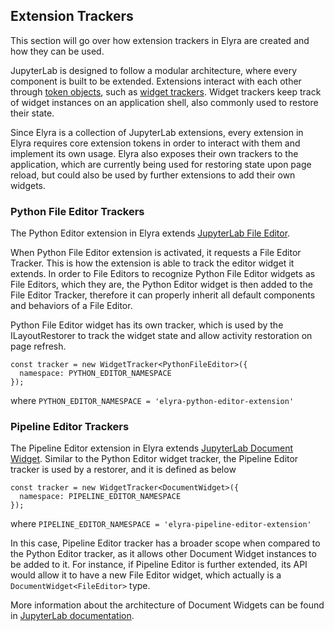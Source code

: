 <!--
{% comment %}
Copyright 2018-2021 Elyra Authors

Licensed under the Apache License, Version 2.0 (the "License");
you may not use this file except in compliance with the License.
You may obtain a copy of the License at

http://www.apache.org/licenses/LICENSE-2.0

Unless required by applicable law or agreed to in writing, software
distributed under the License is distributed on an "AS IS" BASIS,
WITHOUT WARRANTIES OR CONDITIONS OF ANY KIND, either express or implied.
See the License for the specific language governing permissions and
limitations under the License.
{% endcomment %}
-->
## Extension Trackers

This section will go over how extension trackers in Elyra are created and how they can be used.

JupyterLab is designed to follow a modular architecture, where every component is built to be extended. Extensions interact with each other through [token objects](https://jupyterlab.readthedocs.io/en/stable/extension/extension_points.html?#core-tokens), such as [widget trackers](https://jupyterlab.readthedocs.io/en/stable/extension/extension_points.html?token#widget-tracker). Widget trackers keep track of widget instances on an application shell, also commonly used to restore their state.

Since Elyra is a collection of JupyterLab extensions, every extension in Elyra requires core extension tokens in order to interact with them and implement its own usage. Elyra also exposes their own trackers to the application, which are currently being used for restoring state upon page reload, but could also be used by further extensions to add their own widgets.

### Python File Editor Trackers
The Python Editor extension in Elyra extends [JupyterLab File Editor](https://github.com/jupyterlab/jupyterlab/tree/master/packages/fileeditor).

When Python File Editor extension is activated, it requests a File Editor Tracker. This is how the extension is able to track the editor widget it extends.
In order to File Editors to recognize Python File Editor widgets as File Editors, which they are, the Python Editor widget is then added to the File Editor Tracker, therefore it can properly inherit all default components and behaviors of a File Editor.

Python File Editor widget has its own tracker, which is used by the ILayoutRestorer to track the widget state and allow activity restoration on page refresh.
```
const tracker = new WidgetTracker<PythonFileEditor>({
  namespace: PYTHON_EDITOR_NAMESPACE
});
```
where `PYTHON_EDITOR_NAMESPACE = 'elyra-python-editor-extension'`


### Pipeline Editor Trackers
The Pipeline Editor extension in Elyra extends [JupyterLab Document Widget](https://jupyterlab.readthedocs.io/en/latest/extension/documents.html). Similar to the Python Editor widget tracker, the Pipeline Editor tracker is used by a restorer, and it is defined as below
```
const tracker = new WidgetTracker<DocumentWidget>({
  namespace: PIPELINE_EDITOR_NAMESPACE
});
```
where `PIPELINE_EDITOR_NAMESPACE = 'elyra-pipeline-editor-extension'`

In this case, Pipeline Editor tracker has a broader scope when compared to the Python Editor tracker, as it allows other Document Widget instances to be added to it. For instance, if Pipeline Editor is further extended, its API would allow it to have a new File Editor widget, which actually is a `DocumentWidget<FileEditor>` type.

More information about the architecture of Document Widgets can be found in [JupyterLab documentation](https://jupyterlab.readthedocs.io/en/stable/index.html).
